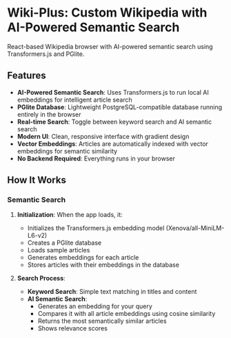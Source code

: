 # Wiki-Plus: Custom Wikipedia with AI-Powered Semantic Search

React-based Wikipedia browser with AI-powered semantic search  using Transformers.js and PGlite.

## Features
- **AI-Powered Semantic Search**: Uses Transformers.js to run local AI embeddings for intelligent article search
- **PGlite Database**: Lightweight PostgreSQL-compatible database running entirely in the browser
- **Real-time Search**: Toggle between keyword search and AI semantic search
- **Modern UI**: Clean, responsive interface with gradient design
- **Vector Embeddings**: Articles are automatically indexed with vector embeddings for semantic similarity
- **No Backend Required**: Everything runs in your browser


## How It Works

### Semantic Search

1. **Initialization**: When the app loads, it:
   - Initializes the Transformers.js embedding model (Xenova/all-MiniLM-L6-v2)
   - Creates a PGlite database
   - Loads sample articles
   - Generates embeddings for each article
   - Stores articles with their embeddings in the database

2. **Search Process**:
   - **Keyword Search**: Simple text matching in titles and content
   - **AI Semantic Search**:
     - Generates an embedding for your query
     - Compares it with all article embeddings using cosine similarity
     - Returns the most semantically similar articles
     - Shows relevance scores
